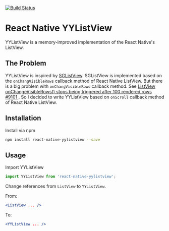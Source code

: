 [![Build Status](https://travis-ci.org/tsyeyuanfeng/react-native-yylistview.svg?branch=master)](https://travis-ci.org/tsyeyuanfeng/react-native-yylistview)

# React Native YYListView

YYListView is a memory-improved implementation of the React Native's ListView.

## The Problem
YYListView is inspired by [SGListView](https://github.com/sghiassy/react-native-sglistview). SGListView is implemented based on the `onChangVisibleRows` callback method of React Native ListView. But there is a big problem with `onChangVisibleRows` callback method. See [ListView onChangeVisibleRows() stops being triggered after 100 rendered rows #9101
](https://github.com/facebook/react-native/issues/9101). So I decided to write YYListView based on `onScroll` callback method of React Native ListView.

## Installation

Install via npm

```bash
npm install react-native-yylistview --save
```

## Usage

Import YYListView

```js
import YYListView from 'react-native-yylistview';
```

Change references from `ListView` to `YYListView`.

From:
```jsx
<ListView ... />
```
To:
```jsx
<YYListView ... />
```
